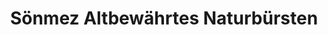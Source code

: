 ---
title: "Sönmez Altbewährtes Naturbürsten"
url: /wangen-im-allgaeu/soenmez-altbewaehrtes-naturbuersten/
shop: Haushaltsartikel
---